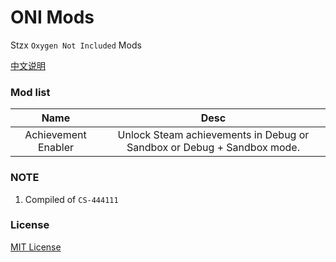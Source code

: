 # ONI Mods
Stzx `Oxygen Not Included` Mods

[中文说明](https://github.com/Stzx/ONI-Mods/blob/master/docs/README.zh_CN.md)

### Mod list

| Name | Desc |
| :-: | :-: |
|  Achievement Enabler | Unlock Steam achievements in Debug or Sandbox or Debug + Sandbox mode. |

### NOTE

1. Compiled of `CS-444111`

### License

[MIT License](https://github.com/Stzx/ONI-Mods/blob/master/LICENSE)